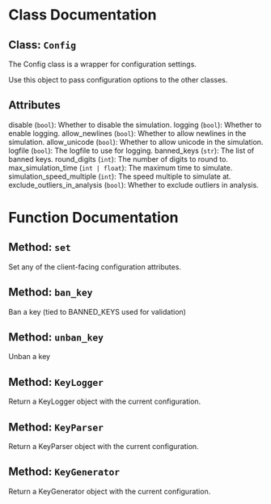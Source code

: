 # Class Documentation

## Class: `Config`
The Config class is a wrapper for configuration settings.

Use this object to pass configuration options to the other classes.

Attributes
----------
disable (`bool`): Whether to disable the simulation.
logging (`bool`): Whether to enable logging.
allow_newlines (`bool`): Whether to allow newlines in the simulation.
allow_unicode (`bool`): Whether to allow unicode in the simulation.
logfile (`bool`): The logfile to use for logging.
banned_keys (`str`): The list of banned keys.
round_digits (`int`): The number of digits to round to.
max_simulation_time (`int | float`): The maximum time to simulate.
simulation_speed_multiple (`int`): The speed multiple to simulate at.
exclude_outliers_in_analysis (`bool`): Whether to exclude outliers in analysis.

# Function Documentation

## Method: `set`
Set any of the client-facing configuration attributes.

## Method: `ban_key`
Ban a key (tied to BANNED_KEYS used for validation)

## Method: `unban_key`
Unban a key

## Method: `KeyLogger`
Return a KeyLogger object with the current configuration.

## Method: `KeyParser`
Return a KeyParser object with the current configuration.

## Method: `KeyGenerator`
Return a KeyGenerator object with the current configuration.

